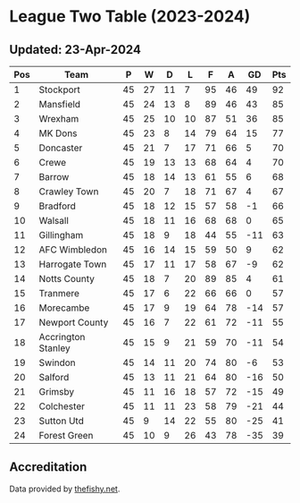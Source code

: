 # League Two Table (2023-2024)
## Updated: 23-Apr-2024

| Pos | Team | P | W | D | L | F | A | GD | Pts |
| --- | --- | --- | --- | --- | --- | --- | --- | --- | --- |
| 1 | Stockport | 45 | 27 | 11 | 7 | 95 | 46 | 49 | 92 |
| 2 | Mansfield | 45 | 24 | 13 | 8 | 89 | 46 | 43 | 85 |
| 3 | Wrexham | 45 | 25 | 10 | 10 | 87 | 51 | 36 | 85 |
| 4 | MK Dons | 45 | 23 | 8 | 14 | 79 | 64 | 15 | 77 |
| 5 | Doncaster | 45 | 21 | 7 | 17 | 71 | 66 | 5 | 70 |
| 6 | Crewe | 45 | 19 | 13 | 13 | 68 | 64 | 4 | 70 |
| 7 | Barrow | 45 | 18 | 14 | 13 | 61 | 55 | 6 | 68 |
| 8 | Crawley Town | 45 | 20 | 7 | 18 | 71 | 67 | 4 | 67 |
| 9 | Bradford | 45 | 18 | 12 | 15 | 57 | 58 | -1 | 66 |
| 10 | Walsall | 45 | 18 | 11 | 16 | 68 | 68 | 0 | 65 |
| 11 | Gillingham | 45 | 18 | 9 | 18 | 44 | 55 | -11 | 63 |
| 12 | AFC Wimbledon | 45 | 16 | 14 | 15 | 59 | 50 | 9 | 62 |
| 13 | Harrogate Town | 45 | 17 | 11 | 17 | 58 | 67 | -9 | 62 |
| 14 | Notts County | 45 | 18 | 7 | 20 | 89 | 85 | 4 | 61 |
| 15 | Tranmere | 45 | 17 | 6 | 22 | 66 | 66 | 0 | 57 |
| 16 | Morecambe | 45 | 17 | 9 | 19 | 64 | 78 | -14 | 57 |
| 17 | Newport County | 45 | 16 | 7 | 22 | 61 | 72 | -11 | 55 |
| 18 | Accrington Stanley | 45 | 15 | 9 | 21 | 59 | 70 | -11 | 54 |
| 19 | Swindon | 45 | 14 | 11 | 20 | 74 | 80 | -6 | 53 |
| 20 | Salford | 45 | 13 | 11 | 21 | 64 | 80 | -16 | 50 |
| 21 | Grimsby | 45 | 11 | 16 | 18 | 57 | 72 | -15 | 49 |
| 22 | Colchester | 45 | 11 | 11 | 23 | 58 | 79 | -21 | 44 |
| 23 | Sutton Utd | 45 | 9 | 14 | 22 | 55 | 80 | -25 | 41 |
| 24 | Forest Green | 45 | 10 | 9 | 26 | 43 | 78 | -35 | 39 |

## Accreditation 

Data provided by [thefishy.net](https://www.thefishy.net/).